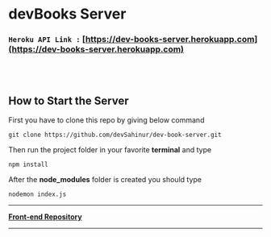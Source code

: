 # **devBooks Server**
### `Heroku API Link :` [https://dev-books-server.herokuapp.com](https://dev-books-server.herokuapp.com)

<br>
<br>

## How to Start the Server

First you have to clone this repo by giving below command <br>

    git clone https://github.com/devSahinur/dev-book-server.git

Then run the project folder in your favorite **terminal** and type

    npm install

After the **node_modules** folder is created you should type

    nodemon index.js

<hr/>

**[Front-end Repository](https://github.com/devSahinur/dev-book-client)**
<hr/>
